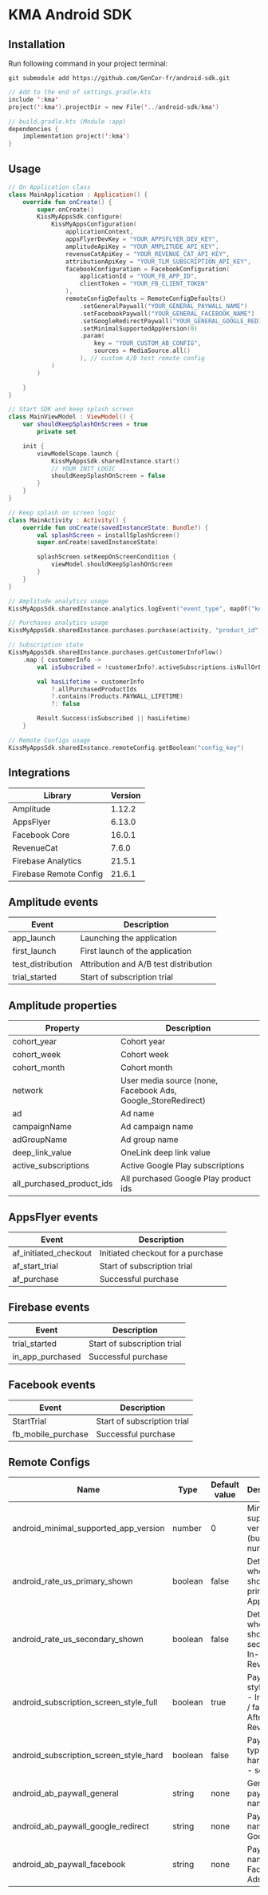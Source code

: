 # KMA Android SDK

## Installation

Run following command in your project terminal:
```
git submodule add https://github.com/GenCor-fr/android-sdk.git
```

```gradle.kts
// Add to the end of settings.gradle.kts
include ':kma'
project(':kma').projectDir = new File('../android-sdk/kma')

// build.gradle.kts (Module :app)
dependencies {
    implementation project(':kma')
}
```

## Usage

```kotlin
// On Application class
class MainApplication : Application() {
    override fun onCreate() {
        super.onCreate()
        KissMyAppsSdk.configure(
            KissMyAppsConfiguration(
                applicationContext,
                appsFlyerDevKey = "YOUR_APPSFLYER_DEV_KEY",
                amplitudeApiKey = "YOUR_AMPLITUDE_API_KEY",
                revenueCatApiKey = "YOUR_REVENUE_CAT_API_KEY",
                attributionApiKey = "YOUR_TLM_SUBSCRIPTION_API_KEY",
                facebookConfiguration = FacebookConfiguration(
                    applicationId = "YOUR_FB_APP_ID",
                    clientToken = "YOUR_FB_CLIENT_TOKEN"
                ),
                remoteConfigDefaults = RemoteConfigDefaults()
                    .setGeneralPaywall("YOUR_GENERAL_PAYWALL_NAME")
                    .setFacebookPaywall("YOUR_GENERAL_FACEBOOK_NAME")
                    .setGoogleRedirectPaywall("YOUR_GENERAL_GOOGLE_REDIRECT_NAME")
                    .setMinimalSupportedAppVersion(0)
                    .param(
                        key = "YOUR_CUSTOM_AB_CONFIG",
                        sources = MediaSource.all()
                    ), // custom A/B test remote config
            )
        )

    }
}

// Start SDK and keep splash screen
class MainViewModel : ViewModel() {
    var shouldKeepSplashOnScreen = true
        private set

    init {
        viewModelScope.launch {
            KissMyAppsSdk.sharedInstance.start()
            // YOUR INIT LOGIC ...
            shouldKeepSplashOnScreen = false
        }
    }
}

// Keep splash on screen logic
class MainActivity : Activity() {
    override fun onCreate(savedInstanceState: Bundle?) {
        val splashScreen = installSplashScreen()
        super.onCreate(savedInstanceState)

        splashScreen.setKeepOnScreenCondition {
            viewModel.shouldKeepSplashOnScreen
        }
    }
}

// Amplitude analytics usage
KissMyAppsSdk.sharedInstance.analytics.logEvent("event_type", mapOf("key" to "value"))

// Purchases analytics usage
KissMyAppsSdk.sharedInstance.purchases.purchase(activity, "product_id")

// Subscription state
KissMyAppsSdk.sharedInstance.purchases.getCustomerInfoFlow()
    .map { customerInfo ->
        val isSubscribed = !customerInfo?.activeSubscriptions.isNullOrEmpty()

        val hasLifetime = customerInfo
            ?.allPurchasedProductIds
            ?.contains(Products.PAYWALL_LIFETIME)
            ?: false

        Result.Success(isSubscribed || hasLifetime)
    }

// Remote Configs usage
KissMyAppsSdk.sharedInstance.remoteConfig.getBoolean("config_key")

```

## Integrations

| Library                | Version |
|------------------------|---------|
| Amplitude              | 1.12.2  |
| AppsFlyer              | 6.13.0  |
| Facebook Core          | 16.0.1  |
| RevenueCat             | 7.6.0   |
| Firebase Analytics     | 21.5.1  |
| Firebase Remote Config | 21.6.1  |

## Amplitude events

| Event             | Description                           |
|-------------------|---------------------------------------|
| app_launch        | Launching the application             |
| first_launch      | First launch of the application       |
| test_distribution | Attribution and A/B test distribution |
| trial_started     | Start of subscription trial           |

## Amplitude properties

| Property                  | Description                                                  |
|---------------------------|--------------------------------------------------------------|
| cohort_year               | Cohort year                                                  |
| cohort_week               | Cohort week                                                  |
| cohort_month              | Cohort month                                                 |
| network                   | User media source (none, Facebook Ads, Google_StoreRedirect) |
| ad                        | Ad name                                                      |
| campaignName              | Ad campaign name                                             |
| adGroupName               | Ad group name                                                |
| deep_link_value           | OneLink deep link value                                      |
| active_subscriptions      | Active Google Play subscriptions                             |
| all_purchased_product_ids | All purchased Google Play product ids                        |

## AppsFlyer events

| Event                 | Description                       |
|-----------------------|-----------------------------------|
| af_initiated_checkout | Initiated checkout for a purchase |
| af_start_trial        | Start of subscription trial       |
| af_purchase           | Successful purchase               |

## Firebase events

| Event            | Description                 |
|------------------|-----------------------------|
| trial_started    | Start of subscription trial |
| in_app_purchased | Successful purchase         |

## Facebook events

| Event              | Description                 |
|--------------------|-----------------------------|
| StartTrial         | Start of subscription trial |
| fb_mobile_purchase | Successful purchase         |

## Remote Configs

| Name                                   | Type    | Default value | Description                                             |
|----------------------------------------|---------|---------------|---------------------------------------------------------|
| android_minimal_supported_app_version  | number  | 0             | Minimum supported version (build number)                |
| android_rate_us_primary_shown          | boolean | false         | Determines whether to show the primary In-App Review    |
| android_rate_us_secondary_shown        | boolean | false         | Determines whether to show the secondary In-App Review  |
| android_subscription_screen_style_full | boolean | true          | Paywall style (true - In Review / false - After Review) |
| android_subscription_screen_style_hard | boolean | false         | Paywall type (true - hard / false - soft)               |
| android_ab_paywall_general             | string  | none          | General paywall name                                    |
| android_ab_paywall_google_redirect     | string  | none          | Paywall name for Google Ads                             |
| android_ab_paywall_facebook            | string  | none          | Paywall name for Facebook Ads                           |
